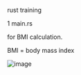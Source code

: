 rust training

1 main.rs

for BMI calculation.

BMI = body mass index

![image](​ https://raw.githubusercontent.com/pan2za/rustbmi/main/screenshot.png)
